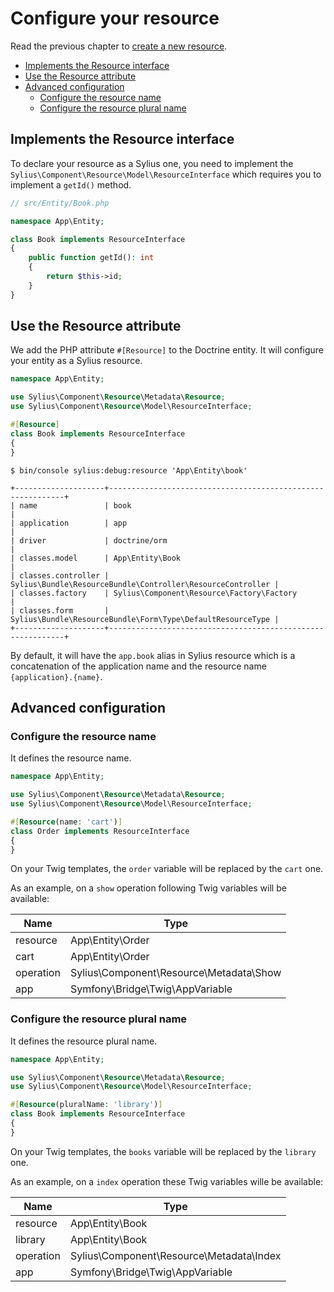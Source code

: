 # Configure your resource

Read the previous chapter to [create a new resource](create_new_resource.md).

<!-- TOC -->
* [Implements the Resource interface](#implements-the-resource-interface)
* [Use the Resource attribute](#use-the-resource-attribute)
* [Advanced configuration](#advanced-configuration)
  * [Configure the resource name](#configure-the-resource-name)
  * [Configure the resource plural name](#configure-the-resource-plural-name)
<!-- TOC -->

## Implements the Resource interface

To declare your resource as a Sylius one, you need to implement the ```Sylius\Component\Resource\Model\ResourceInterface``` which requires you to implement a `getId()` method.

```php
// src/Entity/Book.php

namespace App\Entity;

class Book implements ResourceInterface
{
    public function getId(): int
    {
        return $this->id;
    }
}

```

## Use the Resource attribute

We add the PHP attribute ```#[Resource]``` to the Doctrine entity.
It will configure your entity as a Sylius resource.

```php
namespace App\Entity;

use Sylius\Component\Resource\Metadata\Resource;
use Sylius\Component\Resource\Model\ResourceInterface;

#[Resource]
class Book implements ResourceInterface
{
}

```

```shell
$ bin/console sylius:debug:resource 'App\Entity\book'
```

```
+--------------------+------------------------------------------------------------+
| name               | book                                                       |
| application        | app                                                        |
| driver             | doctrine/orm                                               |
| classes.model      | App\Entity\Book                                            |
| classes.controller | Sylius\Bundle\ResourceBundle\Controller\ResourceController |
| classes.factory    | Sylius\Component\Resource\Factory\Factory                  |
| classes.form       | Sylius\Bundle\ResourceBundle\Form\Type\DefaultResourceType |
+--------------------+------------------------------------------------------------+
```

By default, it will have the `app.book` alias in Sylius resource which is a concatenation of the application name and the resource name `{application}.{name}`.

## Advanced configuration

### Configure the resource name

It defines the resource name.

```php
namespace App\Entity;

use Sylius\Component\Resource\Metadata\Resource;
use Sylius\Component\Resource\Model\ResourceInterface;

#[Resource(name: 'cart')]
class Order implements ResourceInterface
{
}

```

On your Twig templates, the `order` variable will be replaced by the `cart` one.

As an example, on a `show` operation following Twig variables will be available:

| Name      | Type                                    |
|-----------|-----------------------------------------|
| resource  | App\Entity\Order                        |
| cart      | App\Entity\Order                        |
| operation | Sylius\Component\Resource\Metadata\Show |
| app       | Symfony\Bridge\Twig\AppVariable         |

### Configure the resource plural name

It defines the resource plural name.

```php
namespace App\Entity;

use Sylius\Component\Resource\Metadata\Resource;
use Sylius\Component\Resource\Model\ResourceInterface;

#[Resource(pluralName: 'library')]
class Book implements ResourceInterface
{
}

```

On your Twig templates, the `books` variable will be replaced by the `library` one.

As an example, on a `index` operation these Twig variables wille be available:

| Name      | Type                                     |
|-----------|------------------------------------------|
| resource  | App\Entity\Book                          |
| library   | App\Entity\Book                          |
| operation | Sylius\Component\Resource\Metadata\Index |
| app       | Symfony\Bridge\Twig\AppVariable          |
